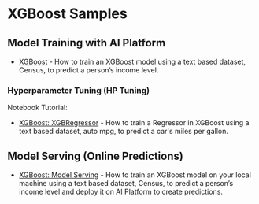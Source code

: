 # XGBoost Samples

## Model Training with AI Platform
* [XGBoost](notebooks/xgboost-training-with-ml-engine.ipynb) - How to train an XGBoost model using a text based dataset, Census, to predict a person’s income level.

### Hyperparameter Tuning (HP Tuning)
Notebook Tutorial:
* [XGBoost: XGBRegressor](notebooks/XGBoost&#32;Hyperparameter&#32;Tuning.ipynb) - How to train a Regressor in XGBoost using a text based dataset, auto mpg, to predict a car's miles per gallon.

## Model Serving (Online Predictions)
* [XGBoost: Model Serving](notebooks/Online%20Prediction%20with%20XGBoost.ipynb) -  How to train an XGBoost model on your local machine using a text based dataset, Census, to predict a person’s income level and deploy it on AI Platform to create predictions.
